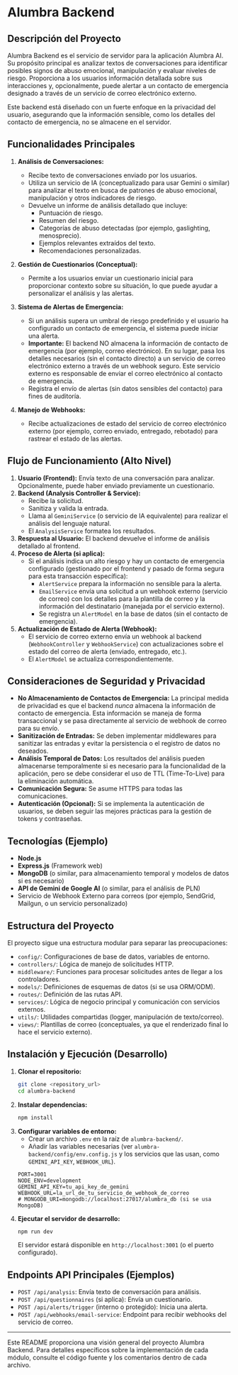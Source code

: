 
# Alumbra Backend

## Descripción del Proyecto

Alumbra Backend es el servicio de servidor para la aplicación Alumbra AI. Su propósito principal es analizar textos de conversaciones para identificar posibles signos de abuso emocional, manipulación y evaluar niveles de riesgo. Proporciona a los usuarios información detallada sobre sus interacciones y, opcionalmente, puede alertar a un contacto de emergencia designado a través de un servicio de correo electrónico externo.

Este backend está diseñado con un fuerte enfoque en la privacidad del usuario, asegurando que la información sensible, como los detalles del contacto de emergencia, no se almacene en el servidor.

## Funcionalidades Principales

1.  **Análisis de Conversaciones:**
    *   Recibe texto de conversaciones enviado por los usuarios.
    *   Utiliza un servicio de IA (conceptualizado para usar Gemini o similar) para analizar el texto en busca de patrones de abuso emocional, manipulación y otros indicadores de riesgo.
    *   Devuelve un informe de análisis detallado que incluye:
        *   Puntuación de riesgo.
        *   Resumen del riesgo.
        *   Categorías de abuso detectadas (por ejemplo, gaslighting, menosprecio).
        *   Ejemplos relevantes extraídos del texto.
        *   Recomendaciones personalizadas.

2.  **Gestión de Cuestionarios (Conceptual):**
    *   Permite a los usuarios enviar un cuestionario inicial para proporcionar contexto sobre su situación, lo que puede ayudar a personalizar el análisis y las alertas.

3.  **Sistema de Alertas de Emergencia:**
    *   Si un análisis supera un umbral de riesgo predefinido y el usuario ha configurado un contacto de emergencia, el sistema puede iniciar una alerta.
    *   **Importante:** El backend NO almacena la información de contacto de emergencia (por ejemplo, correo electrónico). En su lugar, pasa los detalles necesarios (sin el contacto directo) a un servicio de correo electrónico externo a través de un webhook seguro. Este servicio externo es responsable de enviar el correo electrónico al contacto de emergencia.
    *   Registra el envío de alertas (sin datos sensibles del contacto) para fines de auditoría.

4.  **Manejo de Webhooks:**
    *   Recibe actualizaciones de estado del servicio de correo electrónico externo (por ejemplo, correo enviado, entregado, rebotado) para rastrear el estado de las alertas.

## Flujo de Funcionamiento (Alto Nivel)

1.  **Usuario (Frontend):** Envía texto de una conversación para analizar. Opcionalmente, puede haber enviado previamente un cuestionario.
2.  **Backend (Analysis Controller & Service):**
    *   Recibe la solicitud.
    *   Sanitiza y valida la entrada.
    *   Llama al `GeminiService` (o servicio de IA equivalente) para realizar el análisis del lenguaje natural.
    *   El `AnalysisService` formatea los resultados.
3.  **Respuesta al Usuario:** El backend devuelve el informe de análisis detallado al frontend.
4.  **Proceso de Alerta (si aplica):**
    *   Si el análisis indica un alto riesgo y hay un contacto de emergencia configurado (gestionado por el frontend y pasado de forma segura para esta transacción específica):
        *   `AlertService` prepara la información no sensible para la alerta.
        *   `EmailService` envía una solicitud a un webhook externo (servicio de correo) con los detalles para la plantilla de correo y la información del destinatario (manejada por el servicio externo).
        *   Se registra un `AlertModel` en la base de datos (sin el contacto de emergencia).
5.  **Actualización de Estado de Alerta (Webhook):**
    *   El servicio de correo externo envía un webhook al backend (`WebhookController` y `WebhookService`) con actualizaciones sobre el estado del correo de alerta (enviado, entregado, etc.).
    *   El `AlertModel` se actualiza correspondientemente.

## Consideraciones de Seguridad y Privacidad

*   **No Almacenamiento de Contactos de Emergencia:** La principal medida de privacidad es que el backend *nunca* almacena la información de contacto de emergencia. Esta información se maneja de forma transaccional y se pasa directamente al servicio de webhook de correo para su envío.
*   **Sanitización de Entradas:** Se deben implementar middlewares para sanitizar las entradas y evitar la persistencia o el registro de datos no deseados.
*   **Análisis Temporal de Datos:** Los resultados del análisis pueden almacenarse temporalmente si es necesario para la funcionalidad de la aplicación, pero se debe considerar el uso de TTL (Time-To-Live) para la eliminación automática.
*   **Comunicación Segura:** Se asume HTTPS para todas las comunicaciones.
*   **Autenticación (Opcional):** Si se implementa la autenticación de usuarios, se deben seguir las mejores prácticas para la gestión de tokens y contraseñas.

## Tecnologías (Ejemplo)

*   **Node.js**
*   **Express.js** (Framework web)
*   **MongoDB** (o similar, para almacenamiento temporal y modelos de datos si es necesario)
*   **API de Gemini de Google AI** (o similar, para el análisis de PLN)
*   Servicio de Webhook Externo para correos (por ejemplo, SendGrid, Mailgun, o un servicio personalizado)

## Estructura del Proyecto

El proyecto sigue una estructura modular para separar las preocupaciones:

*   `config/`: Configuraciones de base de datos, variables de entorno.
*   `controllers/`: Lógica de manejo de solicitudes HTTP.
*   `middleware/`: Funciones para procesar solicitudes antes de llegar a los controladores.
*   `models/`: Definiciones de esquemas de datos (si se usa ORM/ODM).
*   `routes/`: Definición de las rutas API.
*   `services/`: Lógica de negocio principal y comunicación con servicios externos.
*   `utils/`: Utilidades compartidas (logger, manipulación de texto/correo).
*   `views/`: Plantillas de correo (conceptuales, ya que el renderizado final lo hace el servicio externo).

## Instalación y Ejecución (Desarrollo)

1.  **Clonar el repositorio:**
    ```bash
    git clone <repository_url>
    cd alumbra-backend
    ```
2.  **Instalar dependencias:**
    ```bash
    npm install
    ```
3.  **Configurar variables de entorno:**
    *   Crear un archivo `.env` en la raíz de `alumbra-backend/`.
    *   Añadir las variables necesarias (ver `alumbra-backend/config/env.config.js` y los servicios que las usan, como `GEMINI_API_KEY`, `WEBHOOK_URL`).
    ```env
    PORT=3001
    NODE_ENV=development
    GEMINI_API_KEY=tu_api_key_de_gemini
    WEBHOOK_URL=la_url_de_tu_servicio_de_webhook_de_correo
    # MONGODB_URI=mongodb://localhost:27017/alumbra_db (si se usa MongoDB)
    ```
4.  **Ejecutar el servidor de desarrollo:**
    ```bash
    npm run dev
    ```
    El servidor estará disponible en `http://localhost:3001` (o el puerto configurado).

## Endpoints API Principales (Ejemplos)

*   `POST /api/analysis`: Envía texto de conversación para análisis.
*   `POST /api/questionnaires` (si aplica): Envía un cuestionario.
*   `POST /api/alerts/trigger` (interno o protegido): Inicia una alerta.
*   `POST /api/webhooks/email-service`: Endpoint para recibir webhooks del servicio de correo.

---

Este README proporciona una visión general del proyecto Alumbra Backend. Para detalles específicos sobre la implementación de cada módulo, consulte el código fuente y los comentarios dentro de cada archivo.
